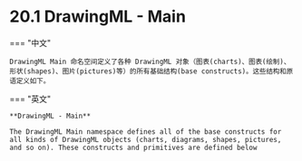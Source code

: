 # 20.1 DrawingML - Main

=== "中文"

    DrawingML Main 命名空间定义了各种 DrawingML 对象（图表(charts)、图表(绘制)、形状(shapes)、图片(pictures)等）的所有基础结构(base constructs)。这些结构和原语定义如下。

=== "英文"

    **DrawingML - Main**

    The DrawingML Main namespace defines all of the base constructs for all kinds of DrawingML objects (charts, diagrams, shapes, pictures, and so on). These constructs and primitives are defined below
